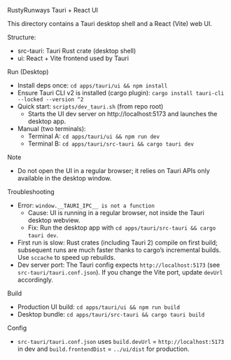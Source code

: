 RustyRunways Tauri + React UI

This directory contains a Tauri desktop shell and a React (Vite) web UI.

Structure:
- src-tauri: Tauri Rust crate (desktop shell)
- ui: React + Vite frontend used by Tauri

Run (Desktop)
- Install deps once: `cd apps/tauri/ui && npm install`
- Ensure Tauri CLI v2 is installed (cargo plugin): `cargo install tauri-cli --locked --version ^2`
- Quick start: `scripts/dev_tauri.sh` (from repo root)
  - Starts the UI dev server on http://localhost:5173 and launches the desktop app.
- Manual (two terminals):
  - Terminal A: `cd apps/tauri/ui && npm run dev`
  - Terminal B: `cd apps/tauri/src-tauri && cargo tauri dev`

Note
- Do not open the UI in a regular browser; it relies on Tauri APIs only available in the desktop window.

Troubleshooting
- Error: `window.__TAURI_IPC__ is not a function`
  - Cause: UI is running in a regular browser, not inside the Tauri desktop webview.
  - Fix: Run the desktop app with `cd apps/tauri/src-tauri && cargo tauri dev`.
- First run is slow: Rust crates (including Tauri 2) compile on first build; subsequent runs are much faster thanks to cargo’s incremental builds. Use `sccache` to speed up rebuilds.
- Dev server port: The Tauri config expects `http://localhost:5173` (see `src-tauri/tauri.conf.json`). If you change the Vite port, update `devUrl` accordingly.

Build
- Production UI build: `cd apps/tauri/ui && npm run build`
- Desktop bundle: `cd apps/tauri/src-tauri && cargo tauri build`

Config
- `src-tauri/tauri.conf.json` uses `build.devUrl` = `http://localhost:5173` in dev and `build.frontendDist` = `../ui/dist` for production.

